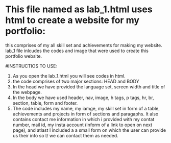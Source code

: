 # This file named as lab_1.html uses html to create a website for my portfolio:
this comprises of my all skill set and achievements for making my website.
lab_1 file inlcudes the codes and image that were used to create this portfolio website.

#INSTRUCTIOS TO USE:
1. As you open the lab_1.html you will see codes in html.
2. the code comprises of two major sections: HEAD and BODY
3. In the head we have provided the language set, screen width and title of the webpage.
4. In the body we have used header, nav, image, h tags, p tags, hr, br, section, table, form and footer.
5. The code includes my name, my iamge, my skill set in form of a table, achievements and projects in form of sections and paragaphs. It also contains contact me information in which i provided with my contat number, mail id, my insta account (inform of a link to open on next page), and atlast I included a a small form on which the user can provide us their info so I/ we can contact them as needed.
